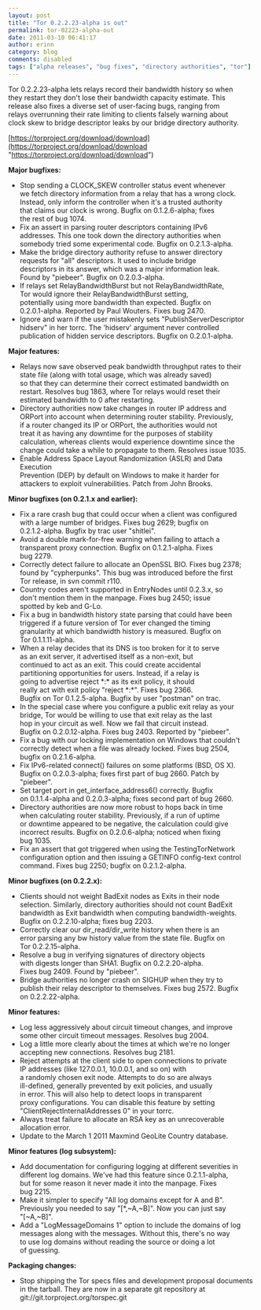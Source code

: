 ```yaml
---
layout: post
title: "Tor 0.2.2.23-alpha is out"
permalink: tor-02223-alpha-out
date: 2011-03-10 06:41:17
author: erinn
category: blog
comments: disabled
tags: ["alpha releases", "bug fixes", "directory authorities", "tor"]
---
```


Tor 0.2.2.23-alpha lets relays record their bandwidth history so when  
 they restart they don't lose their bandwidth capacity estimate. This  
 release also fixes a diverse set of user-facing bugs, ranging from  
 relays overrunning their rate limiting to clients falsely warning about  
 clock skew to bridge descriptor leaks by our bridge directory authority.

[https://torproject.org/download/download](https://torproject.org/download/download "https://torproject.org/download/download")

**Major bugfixes:**

-   Stop sending a CLOCK\_SKEW controller status event whenever  
     we fetch directory information from a relay that has a wrong clock.  
     Instead, only inform the controller when it's a trusted authority  
     that claims our clock is wrong. Bugfix on 0.1.2.6-alpha; fixes  
     the rest of bug 1074.
-   Fix an assert in parsing router descriptors containing IPv6  
     addresses. This one took down the directory authorities when  
     somebody tried some experimental code. Bugfix on 0.2.1.3-alpha.
-   Make the bridge directory authority refuse to answer directory  
     requests for "all" descriptors. It used to include bridge  
     descriptors in its answer, which was a major information leak.  
     Found by "piebeer". Bugfix on 0.2.0.3-alpha.
-   If relays set RelayBandwidthBurst but not RelayBandwidthRate,  
     Tor would ignore their RelayBandwidthBurst setting,  
     potentially using more bandwidth than expected. Bugfix on  
     0.2.0.1-alpha. Reported by Paul Wouters. Fixes bug 2470.
-   Ignore and warn if the user mistakenly sets "PublishServerDescriptor  
     hidserv" in her torrc. The 'hidserv' argument never controlled  
     publication of hidden service descriptors. Bugfix on 0.2.0.1-alpha.

**Major features:**

-   Relays now save observed peak bandwidth throughput rates to their  
     state file (along with total usage, which was already saved)  
     so that they can determine their correct estimated bandwidth on  
     restart. Resolves bug 1863, where Tor relays would reset their  
     estimated bandwidth to 0 after restarting.
-   Directory authorities now take changes in router IP address and  
     ORPort into account when determining router stability. Previously,  
     if a router changed its IP or ORPort, the authorities would not  
     treat it as having any downtime for the purposes of stability  
     calculation, whereas clients would experience downtime since the  
     change could take a while to propagate to them. Resolves issue 1035.
-   Enable Address Space Layout Randomization (ASLR) and Data Execution  
     Prevention (DEP) by default on Windows to make it harder for  
     attackers to exploit vulnerabilities. Patch from John Brooks.

**Minor bugfixes (on 0.2.1.x and earlier):**

-   Fix a rare crash bug that could occur when a client was configured  
     with a large number of bridges. Fixes bug 2629; bugfix on  
     0.2.1.2-alpha. Bugfix by trac user "shitlei".
-   Avoid a double mark-for-free warning when failing to attach a  
     transparent proxy connection. Bugfix on 0.1.2.1-alpha. Fixes  
     bug 2279.
-   Correctly detect failure to allocate an OpenSSL BIO. Fixes bug 2378;  
     found by "cypherpunks". This bug was introduced before the first  
     Tor release, in svn commit r110.
-   Country codes aren't supported in EntryNodes until 0.2.3.x, so  
     don't mention them in the manpage. Fixes bug 2450; issue  
     spotted by keb and G-Lo.
-   Fix a bug in bandwidth history state parsing that could have been  
     triggered if a future version of Tor ever changed the timing  
     granularity at which bandwidth history is measured. Bugfix on  
     Tor 0.1.1.11-alpha.
-   When a relay decides that its DNS is too broken for it to serve  
     as an exit server, it advertised itself as a non-exit, but  
     continued to act as an exit. This could create accidental  
     partitioning opportunities for users. Instead, if a relay is  
     going to advertise reject \*:\* as its exit policy, it should  
     really act with exit policy "reject \*:\*". Fixes bug 2366.  
     Bugfix on Tor 0.1.2.5-alpha. Bugfix by user "postman" on trac.
-   In the special case where you configure a public exit relay as your  
     bridge, Tor would be willing to use that exit relay as the last  
     hop in your circuit as well. Now we fail that circuit instead.  
     Bugfix on 0.2.0.12-alpha. Fixes bug 2403. Reported by "piebeer".
-   Fix a bug with our locking implementation on Windows that couldn't  
     correctly detect when a file was already locked. Fixes bug 2504,  
     bugfix on 0.2.1.6-alpha.
-   Fix IPv6-related connect() failures on some platforms (BSD, OS X).  
     Bugfix on 0.2.0.3-alpha; fixes first part of bug 2660. Patch by  
     "piebeer".
-   Set target port in get\_interface\_address6() correctly. Bugfix  
     on 0.1.1.4-alpha and 0.2.0.3-alpha; fixes second part of bug 2660.
-   Directory authorities are now more robust to hops back in time  
     when calculating router stability. Previously, if a run of uptime  
     or downtime appeared to be negative, the calculation could give  
     incorrect results. Bugfix on 0.2.0.6-alpha; noticed when fixing  
     bug 1035.
-   Fix an assert that got triggered when using the TestingTorNetwork  
     configuration option and then issuing a GETINFO config-text control  
     command. Fixes bug 2250; bugfix on 0.2.1.2-alpha.

**Minor bugfixes (on 0.2.2.x):**

-   Clients should not weight BadExit nodes as Exits in their node  
     selection. Similarly, directory authorities should not count BadExit  
     bandwidth as Exit bandwidth when computing bandwidth-weights.  
     Bugfix on 0.2.2.10-alpha; fixes bug 2203.
-   Correctly clear our dir\_read/dir\_write history when there is an  
     error parsing any bw history value from the state file. Bugfix on  
     Tor 0.2.2.15-alpha.
-   Resolve a bug in verifying signatures of directory objects  
     with digests longer than SHA1. Bugfix on 0.2.2.20-alpha.  
     Fixes bug 2409. Found by "piebeer".
-   Bridge authorities no longer crash on SIGHUP when they try to  
     publish their relay descriptor to themselves. Fixes bug 2572. Bugfix  
     on 0.2.2.22-alpha.

**Minor features:**

-   Log less aggressively about circuit timeout changes, and improve  
     some other circuit timeout messages. Resolves bug 2004.
-   Log a little more clearly about the times at which we're no longer  
     accepting new connections. Resolves bug 2181.
-   Reject attempts at the client side to open connections to private  
     IP addresses (like 127.0.0.1, 10.0.0.1, and so on) with  
     a randomly chosen exit node. Attempts to do so are always  
     ill-defined, generally prevented by exit policies, and usually  
     in error. This will also help to detect loops in transparent  
     proxy configurations. You can disable this feature by setting  
     "ClientRejectInternalAddresses 0" in your torrc.
-   Always treat failure to allocate an RSA key as an unrecoverable  
     allocation error.
-   Update to the March 1 2011 Maxmind GeoLite Country database.

**Minor features (log subsystem):**

-   Add documentation for configuring logging at different severities in  
     different log domains. We've had this feature since 0.2.1.1-alpha,  
     but for some reason it never made it into the manpage. Fixes  
     bug 2215.
-   Make it simpler to specify "All log domains except for A and B".  
     Previously you needed to say "[\*,\~A,\~B]". Now you can just say  
     "[\~A,\~B]".
-   Add a "LogMessageDomains 1" option to include the domains of log  
     messages along with the messages. Without this, there's no way  
     to use log domains without reading the source or doing a lot  
     of guessing.

**Packaging changes:**

-   Stop shipping the Tor specs files and development proposal documents  
     in the tarball. They are now in a separate git repository at  
     git://git.torproject.org/torspec.git

